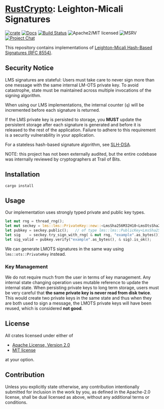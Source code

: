 # [RustCrypto]: Leighton-Micali Signatures

[![crate][crate-image]][crate-link]
[![Docs][docs-image]][docs-link]
[![Build Status][build-image]][build-link]
![Apache2/MIT licensed][license-image]
![MSRV][rustc-image]
[![Project Chat][chat-image]][chat-link]

This repository contains implementations of [Leighton-Micali Hash-Based
Signatures (RFC 8554)](https://datatracker.ietf.org/doc/html/rfc8554).

## Security Notice

LMS signatures are stateful: Users must take care to never sign more than one
message with the same internal LM-OTS private key. To avoid catastrophe, state
must be maintained across multiple invocations of the signing algorithm.

When using our LMS implementations, the internal counter (`q`) will be
incremented before each signature is returned.

If the LMS private key is persisted to storage, you **MUST** update the
persistent storage after each signature is generated and before it is released
to the rest of the application. Failure to adhere to this requirement is a
security vulnerability in your application.

For a stateless hash-based signature algorithm, see [SLH-DSA].

NOTE: this project has not been externally audited, but the entire codebase
was internally reviewed by cryptographers at Trail of Bits.

## Installation

```terminal
cargo install
```

## Usage

Our implementation uses strongly typed private and public key types.

```rust
let mut rng = thread_rng();
let mut seckey = lms::lms::PrivateKey::new::<LmsSha256M32H10<LmsOtsSha256N32W4> > ( & mut rng);
let pubkey = seckey.public();   // of type lms::lms::PublicKey<LmsSha256M32H10>
let sig    = seckey.try_sign_with_rng( & mut rng, "example".as_bytes()).unwrap();
let sig_valid = pubkey.verify("example".as_bytes(), & sig).is_ok();
```

We can generate LMOTS signatures in the same way using `lms::ots::PrivateKey`
instead.

### Key Management

We do not require much from the user in terms of key management. Any internal
state changing operation uses mutable reference to update the internal state.
When persisting private keys to long term storage, users must be very careful
that **the same private key is never read from disk twice**. This would create
two private keys in the same state and thus when they are both used to sign a
message, the LMOTS private keys will have been reused, which is considered **not
good**.

## License

All crates licensed under either of

* [Apache License, Version 2.0](https://www.apache.org/licenses/LICENSE-2.0)
* [MIT license](https://opensource.org/licenses/MIT)

at your option.

## Contribution

Unless you explicitly state otherwise, any contribution intentionally submitted
for inclusion in the work by you, as defined in the Apache-2.0 license, shall be
dual licensed as above, without any additional terms or conditions.

[//]: # (badges)

[crate-image]: https://img.shields.io/crates/v/lms-signature?logo=rust
[crate-link]: https://crates.io/crates/lms-signature
[docs-image]: https://docs.rs/lms-signature/badge.svg
[docs-link]: https://docs.rs/lms-signature/
[build-image]: https://github.com/RustCrypto/signatures/actions/workflows/lms.yml/badge.svg
[build-link]: https://github.com/RustCrypto/signatures/actions/workflows/lms.yml
[license-image]: https://img.shields.io/badge/license-Apache2.0/MIT-blue.svg
[rustc-image]: https://img.shields.io/badge/rustc-1.85+-blue.svg
[chat-image]: https://img.shields.io/badge/zulip-join_chat-blue.svg
[chat-link]: https://rustcrypto.zulipchat.com/#narrow/stream/260048-signatures

[//]: # (links)

[RustCrypto]: https://github.com/RustCrypto
[SLH-DSA]: https://github.com/RustCrypto/signatures/tree/master/slh-dsa
